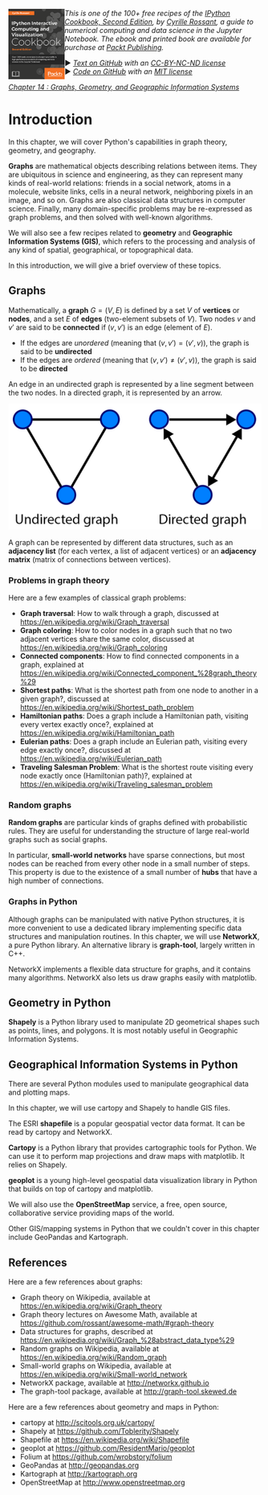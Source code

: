 <a href="https://github.com/ipython-books/cookbook-2nd"><img src="../cover-cookbook-2nd.png" align="left" alt="IPython Cookbook, Second Edition" height="140" /></a> *This is one of the 100+ free recipes of the [IPython Cookbook, Second Edition](https://github.com/ipython-books/cookbook-2nd), by [Cyrille Rossant](http://cyrille.rossant.net), a guide to numerical computing and data science in the Jupyter Notebook. The ebook and printed book are available for purchase at [Packt Publishing](https://www.packtpub.com/big-data-and-business-intelligence/ipython-interactive-computing-and-visualization-cookbook-second-e).*

▶ *[Text on GitHub](https://github.com/ipython-books/cookbook-2nd) with an [CC-BY-NC-ND license](https://creativecommons.org/licenses/by-nc-nd/3.0/us/legalcode)*  
▶ *[Code on GitHub](https://github.com/ipython-books/cookbook-2nd-code) with an [MIT license](https://opensource.org/licenses/MIT)*

[*Chapter 14 : Graphs, Geometry, and Geographic Information Systems*](../)

# Introduction

In this chapter, we will cover Python's capabilities in graph theory, geometry, and geography.

**Graphs** are mathematical objects describing relations between items. They are ubiquitous in science and engineering, as they can represent many kinds of real-world relations: friends in a social network, atoms in a molecule, website links, cells in a neural network, neighboring pixels in an image, and so on. Graphs are also classical data structures in computer science. Finally, many domain-specific problems may be re-expressed as graph problems, and then solved with well-known algorithms.

We will also see a few recipes related to **geometry** and **Geographic Information Systems (GIS)**, which refers to the processing and analysis of any kind of spatial, geographical, or topographical data.

In this introduction, we will give a brief overview of these topics.

## Graphs

Mathematically, a **graph** $G = (V, E)$ is defined by a set $V$ of **vertices** or **nodes**, and a set $E$ of **edges** (two-element subsets of $V$). Two nodes $v$ and $v'$ are said to be **connected** if $(v, v')$ is an edge (element of $E$).

* If the edges are *unordered* (meaning that $(v,v') = (v',v)$), the graph is said to be **undirected**
* If the edges are *ordered* (meaning that $(v,v') \neq (v',v)$), the graph is said to be **directed**

An edge in an undirected graph is represented by a line segment between the two nodes. In a directed graph, it is represented by an arrow.

![Undirected and directed graphs](images/graphs.png)

A graph can be represented by different data structures, such as an **adjacency list** (for each vertex, a list of adjacent vertices) or an **adjacency matrix** (matrix of connections between vertices).

### Problems in graph theory

Here are a few examples of classical graph problems:

* **Graph traversal**: How to walk through a graph, discussed at https://en.wikipedia.org/wiki/Graph_traversal
* **Graph coloring**: How to color nodes in a graph such that no two adjacent vertices share the same color, discussed at https://en.wikipedia.org/wiki/Graph_coloring
* **Connected components**: How to find connected components in a graph, explained at https://en.wikipedia.org/wiki/Connected_component_%28graph_theory%29
* **Shortest paths**: What is the shortest path from one node to another in a given graph?, discussed at https://en.wikipedia.org/wiki/Shortest_path_problem
* **Hamiltonian paths**: Does a graph include a Hamiltonian path, visiting every vertex exactly once?, explained at https://en.wikipedia.org/wiki/Hamiltonian_path
* **Eulerian paths**: Does a graph include an Eulerian path, visiting every edge exactly once?, discussed at https://en.wikipedia.org/wiki/Eulerian_path
* **Traveling Salesman Problem**: What is the shortest route visiting every node exactly once (Hamiltonian path)?, explained at https://en.wikipedia.org/wiki/Traveling_salesman_problem

### Random graphs

**Random graphs** are particular kinds of graphs defined with probabilistic rules. They are useful for understanding the structure of large real-world graphs such as social graphs.

In particular, **small-world networks** have sparse connections, but most nodes can be reached from every other node in a small number of steps. This property is due to the existence of a small number of **hubs** that have a high number of connections.

### Graphs in Python

Although graphs can be manipulated with native Python structures, it is more convenient to use a dedicated library implementing specific data structures and manipulation routines. In this chapter, we will use **NetworkX**, a pure Python library. An alternative library is **graph-tool**, largely written in C++.

NetworkX implements a flexible data structure for graphs, and it contains many algorithms. NetworkX also lets us draw graphs easily with matplotlib.

## Geometry in Python

**Shapely** is a Python library used to manipulate 2D geometrical shapes such as points, lines, and polygons. It is most notably useful in Geographic Information Systems.

## Geographical Information Systems in Python

There are several Python modules used to manipulate geographical data and plotting maps.

In this chapter, we will use cartopy and Shapely to handle GIS files.

The ESRI **shapefile** is a popular geospatial vector data format. It can be read by cartopy and NetworkX.

**Cartopy** is a Python library that provides cartographic tools for Python. We can use it to perform map projections and draw maps with matplotlib. It relies on Shapely.

**geoplot** is a young high-level geospatial data visualization library in Python that builds on top of cartopy and matplotlib.

We will also use the **OpenStreetMap** service, a free, open source, collaborative service providing maps of the world.

Other GIS/mapping systems in Python that we couldn't cover in this chapter include GeoPandas and Kartograph.

## References

Here are a few references about graphs:

* Graph theory on Wikipedia, available at https://en.wikipedia.org/wiki/Graph_theory
* Graph theory lectures on Awesome Math, available at https://github.com/rossant/awesome-math/#graph-theory
* Data structures for graphs, described at https://en.wikipedia.org/wiki/Graph_%28abstract_data_type%29
* Random graphs on Wikipedia, available at https://en.wikipedia.org/wiki/Random_graph
* Small-world graphs on Wikipedia, available at https://en.wikipedia.org/wiki/Small-world_network
* NetworkX package, available at http://networkx.github.io
* The graph-tool package, available at http://graph-tool.skewed.de

Here are a few references about geometry and maps in Python:

* cartopy at http://scitools.org.uk/cartopy/
* Shapely at https://github.com/Toblerity/Shapely
* Shapefile at https://en.wikipedia.org/wiki/Shapefile
* geoplot at https://github.com/ResidentMario/geoplot
* Folium at https://github.com/wrobstory/folium
* GeoPandas at http://geopandas.org
* Kartograph at http://kartograph.org
* OpenStreetMap at http://www.openstreetmap.org
